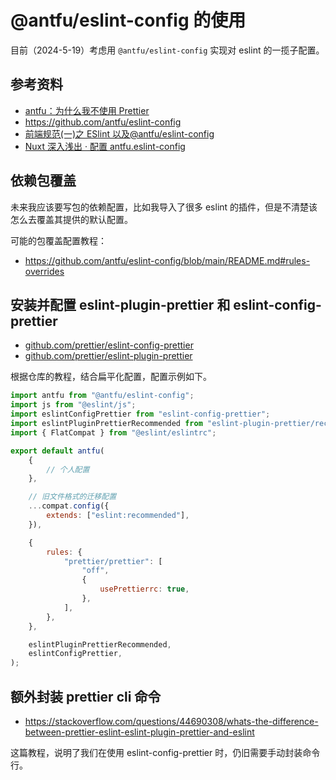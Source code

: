 # @antfu/eslint-config 的使用

目前（2024-5-19）考虑用 `@antfu/eslint-config` 实现对 eslint 的一揽子配置。

## 参考资料

- [antfu：为什么我不使用 Prettier](https://antfu.me/posts/why-not-prettier-zh)
- https://github.com/antfu/eslint-config
- [前端规范(一)之 ESlint 以及@antfu/eslint-config](https://blog.csdn.net/weixin_42424283/article/details/128806611)
- [Nuxt 深入浅出 · 配置 antfu.eslint-config](https://juejin.cn/post/7338074027281104936)

## 依赖包覆盖

未来我应该要写包的依赖配置，比如我导入了很多 eslint 的插件，但是不清楚该怎么去覆盖其提供的默认配置。

可能的包覆盖配置教程：

- https://github.com/antfu/eslint-config/blob/main/README.md#rules-overrides

## 安装并配置 eslint-plugin-prettier 和 eslint-config-prettier

- [github.com/prettier/eslint-config-prettier](https://github.com/prettier/eslint-config-prettier/blob/main/README.md)
- [github.com/prettier/eslint-plugin-prettier](https://github.com/prettier/eslint-plugin-prettier/blob/master/README.md)

根据仓库的教程，结合扁平化配置，配置示例如下。

```js
import antfu from "@antfu/eslint-config";
import js from "@eslint/js";
import eslintConfigPrettier from "eslint-config-prettier";
import eslintPluginPrettierRecommended from "eslint-plugin-prettier/recommended";
import { FlatCompat } from "@eslint/eslintrc";

export default antfu(
	{
		// 个人配置
	},

	// 旧文件格式的迁移配置
	...compat.config({
		extends: ["eslint:recommended"],
	}),

	{
		rules: {
			"prettier/prettier": [
				"off",
				{
					usePrettierrc: true,
				},
			],
		},
	},

	eslintPluginPrettierRecommended,
	eslintConfigPrettier,
);
```

## 额外封装 prettier cli 命令

- https://stackoverflow.com/questions/44690308/whats-the-difference-between-prettier-eslint-eslint-plugin-prettier-and-eslint

这篇教程，说明了我们在使用 eslint-config-prettier 时，仍旧需要手动封装命令行。
